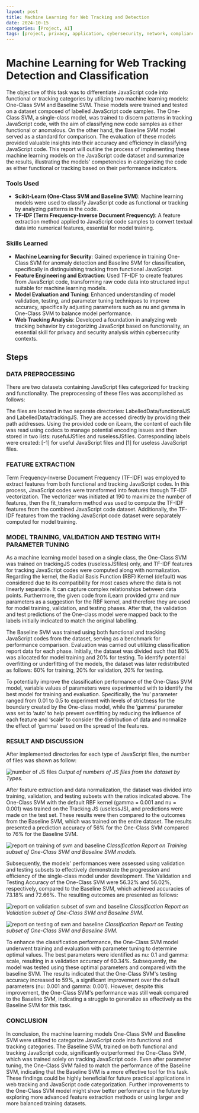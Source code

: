 ```yaml
---
layout: post
title: Machine Learning for Web Tracking and Detection
date: 2024-10-15
categories: [Project, AI]
tags: [project, privacy, application, cybersecurity, network, compliance-assessment, machine-learning, AI, web, data-security]
---
```


# Machine Learning for Web Tracking Detection and Classification

The objective of this task was to differentiate JavaScript code into functional or tracking categories by utilizing two machine learning models: One-Class SVM and Baseline SVM. These models were trained and tested on a dataset composed of labelled JavaScript code samples. The One-Class SVM, a single-class model, was trained to discern patterns in tracking JavaScript code, with the aim of classifying new code samples as either functional or anomalous. On the other hand, the Baseline SVM model served as a standard for comparison. The evaluation of these models provided valuable insights into their accuracy and efficiency in classifying JavaScript code. This report will outline the process of implementing these machine learning models on the JavaScript code dataset and summarize the results, illustrating the models' competencies in categorizing the code as either functional or tracking based on their performance indicators.


### Tools Used

- **Scikit-Learn (One-Class SVM and Baseline SVM)**: Machine learning models were used to classify JavaScript code as functional or tracking by analyzing patterns in the code.
- **TF-IDF (Term Frequency-Inverse Document Frequency)**: A feature extraction method applied to JavaScript code samples to convert textual data into numerical features, essential for model training.

### Skills Learned

- **Machine Learning for Security**: Gained experience in training One-Class SVM for anomaly detection and Baseline SVM for classification, specifically in distinguishing tracking from functional JavaScript.
- **Feature Engineering and Extraction**: Used TF-IDF to create features from JavaScript code, transforming raw code data into structured input suitable for machine learning models.
- **Model Evaluation and Tuning**: Enhanced understanding of model validation, testing, and parameter tuning techniques to improve accuracy, specifically adjusting parameters such as nu and gamma in One-Class SVM to balance model performance.
- **Web Tracking Analysis**: Developed a foundation in analyzing web tracking behavior by categorizing JavaScript based on functionality, an essential skill for privacy and security analysis within cybersecurity contexts.

## Steps

### DATA PREPROCESSING
There are two datasets containing JavaScript files categorized for tracking and functionality. The preprocessing of these files was accomplished as follows:

The files are located in two separate directories: LabelledData/functionalJS and LabelledData/trackingJS. They are accessed directly by providing their path addresses.
Using the provided code on iLearn, the content of each file was read using codecs to manage potential encoding issues and then stored in two lists: rusefulJSfiles and ruselessJSfiles.
Corresponding labels were created: [-1] for useful JavaScript files and [1] for useless JavaScript files.


### FEATURE EXTRACTION
Term Frequency-Inverse Document Frequency (TF-IDF) was employed to extract features from both functional and tracking JavaScript codes. In this process, JavaScript codes were transformed into features through TF-IDF vectorization. The vectorizer was initiated at 190 to maximize the number of features, then the fit_transform method was used to compute the TF-IDF features from the combined JavaScript code dataset. Additionally, the TF-IDF features from the tracking JavaScript code dataset were separately computed for model training.


### MODEL TRAINING, VALIDATION AND TESTING WITH PARAMETER TUNING
As a machine learning model based on a single class, the One-Class SVM was trained on trackingJS codes (ruselessJSfiles) only, and TF-IDF features for tracking JavaScript codes were computed along with normalization. Regarding the kernel, the Radial Basis Function (RBF) Kernel (default) was considered due to its compatibility for most cases where the data is not linearly separable. It can capture complex relationships between data points. Furthermore, the given code from iLearn provided gmv and nuv parameters as a suggestion for the RBF kernel, and therefore they are used for model training, validation, and testing phases. After that, the validation and test predictions of the One-class model were mapped back to the labels initially indicated to match the original labelling.

The Baseline SVM was trained using both functional and tracking JavaScript codes from the dataset, serving as a benchmark for performance comparison. Evaluation was carried out utilizing classification report data for each phase. Initially, the dataset was divided such that 80% was allocated for model training and 20% for testing. To identify potential overfitting or underfitting of the models, the dataset was later redistributed as follows: 60% for training, 20% for validation, 20% for testing.

To potentially improve the classification performance of the One-Class SVM model, variable values of parameters were experimented with to identify the best model for training and evaluation. Specifically, the ‘nu’ parameter ranged from 0.01 to 0.5 to experiment with levels of strictness for the boundary created by the One-class model, while the ‘gamma’ parameter was set to ‘auto’ to help prevent overfitting by reducing the influence of each feature and ‘scale’ to consider the distribution of data and normalize the effect of ‘gamma’ based on the spread of the features.

### RESULT AND DISCUSSION
After implemented directories for each type of JavaScript files, the number of files was shown as follow: 

![number of JS files](https://github.com/user-attachments/assets/cf71c11e-5921-4c8c-a3f5-fa6a94909a6b)
_Output of numbers of JS files from the dataset by Types._

After feature extraction and data normalization, the dataset was divided into training, validation, and testing subsets with the ratios indicated above. The One-Class SVM with the default RBF kernel (gamma = 0.001 and nu = 0.001) was trained on the Tracking JS (uselessJS), and predictions were made on the test set. These results were then compared to the outcomes from the Baseline SVM, which was trained on the entire dataset. The results presented a prediction accuracy of 56% for the One-Class SVM compared to 76% for the Baseline SVM.

![report on training of svm and baseline](https://github.com/user-attachments/assets/3f26e9b1-76b8-4a19-9bb7-bf511e8a7bc4)
_Classification Report on Training subset of One-Class SVM and Baseline SVM models._

Subsequently, the models' performances were assessed using validation and testing subsets to effectively demonstrate the progression and efficiency of the single-class model under development. The Validation and Testing Accuracy of the One-Class SVM were 56.32% and 56.02%, respectively, compared to the Baseline SVM, which achieved accuracies of 73.18% and 72.66%. The resulting outcomes are presented as follows:

![report on validation subset of svm and baseline](https://github.com/user-attachments/assets/a0b7fd8a-11d0-4ccb-b142-cf0886a406e9)
_Classification Report on Validation subset of One-Class SVM and Baseline SVM._

![report on testing of svm and baseline](https://github.com/user-attachments/assets/b079780c-9e7d-4786-824d-400f106552e1)
_Classification Report on Testing subset of One-Class SVM and Baseline SVM._


To enhance the classification performance, the One-Class SVM model underwent training and evaluation with parameter tuning to determine optimal values. The best parameters were identified as nu: 0.1 and gamma: scale, resulting in a validation accuracy of 60.34%. Subsequently, the model was tested using these optimal parameters and compared with the baseline SVM. The results indicated that the One-Class SVM's testing accuracy increased to 59%, a significant improvement over the default parameters (nu: 0.001 and gamma: 0.001). However, despite this improvement, the One-Class SVM's performance was still weak compared to the Baseline SVM, indicating a struggle to generalize as effectively as the Baseline SVM for this task.

### CONCLUSION
In conclusion, the machine learning models One-Class SVM and Baseline SVM were utilized to categorize JavaScript code into functional and tracking categories. The Baseline SVM, trained on both functional and tracking JavaScript code, significantly outperformed the One-Class SVM, which was trained solely on tracking JavaScript code. Even after parameter tuning, the One-Class SVM failed to match the performance of the Baseline SVM, indicating that the Baseline SVM is a more effective tool for this task. These findings could be highly beneficial for future practical applications in web tracking and JavaScript code categorization. Further improvements to the One-Class SVM model might show better performance in the future by exploring more advanced feature extraction methods or using larger and more balanced training datasets.
